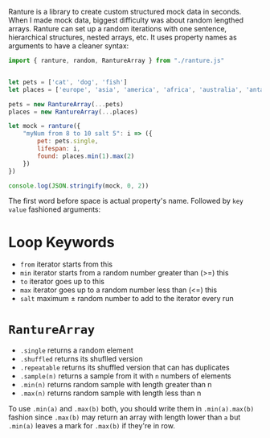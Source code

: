 Ranture is a library to create custom structured mock data in seconds. 
When I made mock data, biggest difficulty was about random lengthed arrays. 
Ranture can set up a random iterations with one sentence, hierarchical 
structures, nested arrays, etc.
It uses property names as arguments to have a cleaner syntax:

```js
import { ranture, random, RantureArray } from "./ranture.js"


let pets = ['cat', 'dog', 'fish']
let places = ['europe', 'asia', 'america', 'africa', 'australia', 'antarctica']

pets = new RantureArray(...pets)
places = new RantureArray(...places)

let mock = ranture({
	"myNum from 8 to 10 salt 5": i => ({
		pet: pets.single,
		lifespan: i,
		found: places.min(1).max(2)
	})
})

console.log(JSON.stringify(mock, 0, 2))
```

The first word before space is actual property's name.
Followed by `key value` fashioned arguments:
# Loop Keywords
- `from` iterator starts from this
- `min` iterator starts from a random number greater than (>=) this
- `to` iterator goes up to this
- `max` iterator goes up to a random number less than (<=) this
- `salt` maximum ± random number to add to the iterator every run


# `RantureArray`
- `.single` returns a random element
- `.shuffled` returns its shuflled version
- `.repeatable` returns its shuffled version that can has duplicates
- `.sample(n)` returns a sample from it with `n` numbers of elements
- `.min(n)` returns random sample with length greater than n
- `.max(n)` returns random sample with length less than n

To use `.min(a)` and `.max(b)` both, you should write them in `.min(a).max(b)` 
fashion since `.max(b)` may return an array with length lower than `a` but 
`.min(a)` leaves a mark for `.max(b)` if they're in row.
